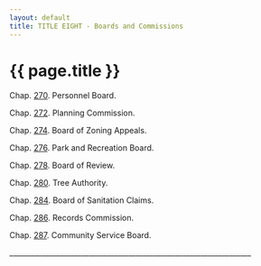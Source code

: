 ```yaml
---
layout: default 
title: TITLE EIGHT - Boards and Commissions
---
```


{{ page.title }}
================

Chap. [270](18adbf7a.html). Personnel Board.

Chap. [272](18bba756.html). Planning Commission.

Chap. [274](18c37d8d.html). Board of Zoning Appeals.

Chap. [276](18d38ba1.html). Park and Recreation Board.

Chap. [278](18fef2a3.html). Board of Review.

Chap. [280](190dab57.html). Tree Authority.

Chap. [284](1a9e2cf3.html). Board of Sanitation Claims.

Chap. [286](1aad54e0.html). Records Commission.

Chap. [287](1ac289aa.html). Community Service Board.

\_\_\_\_\_\_\_\_\_\_\_\_\_\_\_\_\_\_\_\_\_\_\_\_\_\_\_\_\_\_\_\_\_\_\_\_\_\_\_\_\_\_\_\_\_\_\_\_\_\_\_\_\_\_\_\_\_\_\_\_\_\_\_\_\_\_\_
